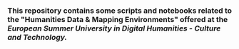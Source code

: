 ### This repository contains some scripts and notebooks related to the "Humanities Data & Mapping Environments" offered at the *European Summer University in Digital Humanities - Culture and Technology.* 
